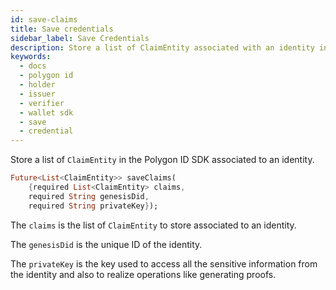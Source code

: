 ```yaml
---
id: save-claims
title: Save credentials
sidebar_label: Save Credentials
description: Store a list of ClaimEntity associated with an identity in the Polygon ID Sdk.
keywords:
  - docs
  - polygon id
  - holder
  - issuer
  - verifier
  - wallet sdk
  - save
  - credential
---
```


Store a list of `ClaimEntity` in the Polygon ID SDK associated to an identity.

```dart
Future<List<ClaimEntity>> saveClaims(
    {required List<ClaimEntity> claims,
    required String genesisDid,
    required String privateKey});
```

The `claims` is the list of `ClaimEntity` to store associated to an identity.

The `genesisDid` is the unique ID of the identity.

The `privateKey` is the key used to access all the sensitive information from the identity and also to realize operations like generating proofs.
